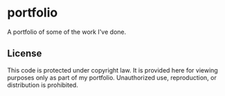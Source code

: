 # portfolio
A portfolio of some of the work I've done.

## License
This code is protected under copyright law. It is provided here for viewing purposes only as part of my portfolio. Unauthorized use, reproduction, or distribution is prohibited.


